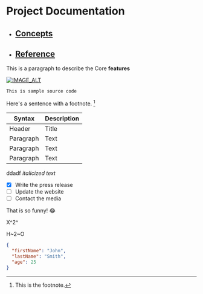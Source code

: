 # Project Documentation

- ## [Concepts](Concepts/Abstract.html)
- ## [Reference](reference/Desktop.html)

This is a paragraph to describe the Core **features**

[![IMAGE_ALT](https://img.youtube.com/vi/UmX4kyB2wfg/0.jpg)]([https://www.youtube.com/watch?v=UmX4kyB2wfg](https://www.youtube.com/watch?v=9QYi4gBS_RA&list=RD9QYi4gBS_RA&start_radio=1&ab_channel=BrettGambuzza))


```<c#>
This is sample source code
```

Here's a sentence with a footnote. [^1]

[^1]: This is the footnote.

| Syntax | Description |
| ----------- | ----------- |
| Header | Title |
| Paragraph | Text |
| Paragraph | Text |
| Paragraph | Text |

ddadf *italicized text*

- [x] Write the press release
- [ ] Update the website
- [ ] Contact the media

That is so funny! :joy:

X^2^

H~2~O

```json
{
  "firstName": "John",
  "lastName": "Smith",
  "age": 25
}
```
